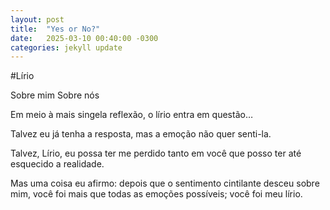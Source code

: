 ```yaml
---
layout: post
title:  "Yes or No?" 
date:   2025-03-10 00:40:00 -0300
categories: jekyll update
---
```


#Lírio

Sobre mim 
Sobre nós 

Em meio à mais singela reflexão,
o lírio entra em questão…

Talvez eu já tenha a resposta,
mas a emoção não quer senti-la.

Talvez, Lírio, eu possa ter me perdido
tanto em você que posso ter até esquecido
a realidade.

Mas uma coisa eu afirmo: depois que o sentimento
cintilante desceu sobre mim, você foi mais que
todas as emoções possíveis; você foi meu lírio.
